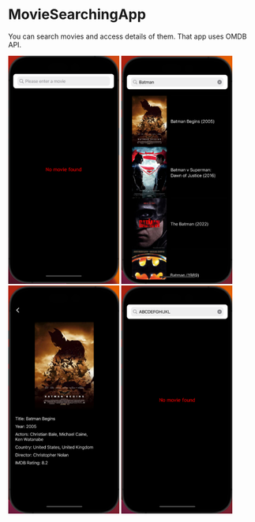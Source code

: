 # MovieSearchingApp
You can search movies and access details of them. That app uses OMDB API.
<p float="left">
  <img src="/demoImages/1.png" width="225" />
  <img src="/demoImages/2.png" width="225" /> 
  <img src="/demoImages/3.png" width="225" />
  <img src="/demoImages/4.png" width="225" />
</p>

